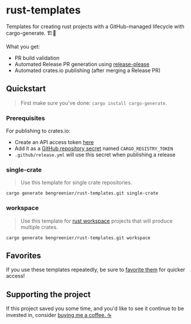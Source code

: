 # rust-templates

Templates for creating rust projects with a GitHub-managed lifecycle with cargo-generate. 🏗️📃

What you get:

- PR build validation
- Automated Release PR generation using [release-please](https://github.com/googleapis/release-please)
- Automated crates.io publishing (after merging a Release PR)

## Quickstart

> First make sure you've done: `cargo install cargo-generate`.

### Prerequisites

For publishing to crates.io:

- Create an API access token [here](https://crates.io/me)
- Add it as a [GitHub repository secret](https://docs.github.com/en/actions/security-guides/encrypted-secrets#creating-encrypted-secrets-for-a-repository) named `CARGO_REGISTRY_TOKEN`
- `.github/release.yml` will use this secret when publishing a release

### single-crate

> Use this template for single crate repositories.

```
cargo generate bengreenier/rust-templates.git single-crate
```

### workspace

> Use this template for [rust workspace](https://doc.rust-lang.org/cargo/reference/workspaces.html) projects that will produce multiple crates.

```
cargo generate bengreenier/rust-templates.git workspace
```

## Favorites

If you use these templates repeatedly, be sure to [favorite them](https://crates.io/crates/cargo-generate#favorites) for quicker access!

## Supporting the project

If this project saved you some time, and you'd like to see it continue to be invested in, consider [buying me a coffee. ☕](https://www.buymeacoffee.com/bengreenier)
